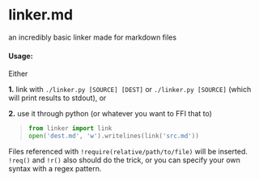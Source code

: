 # linker.md

an incredibly basic linker made for markdown files


#### Usage:

Either

**1.** link with `./linker.py [SOURCE] [DEST]` or `./linker.py [SOURCE]` (which will print results to stdout), or

**2.** use it through python (or whatever you want to FFI that to)
> ```python
> from linker import link
> open('dest.md', 'w').writelines(link('src.md')) 
> ```

Files referenced with `!require(relative/path/to/file)` will be inserted. `!req()` and `!r()` also should do the trick, or you can specify your own syntax with a regex pattern.
